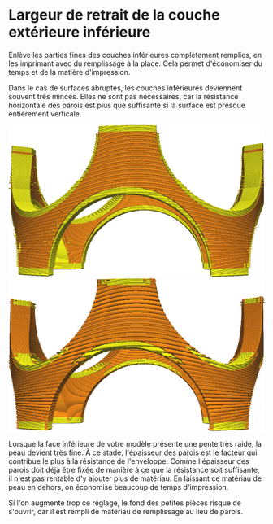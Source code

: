 Largeur de retrait de la couche extérieure inférieure
====
Enlève les parties fines des couches inférieures complètement remplies, en les imprimant avec du remplissage à la place. Cela permet d'économiser du temps et de la matière d'impression.

Dans le cas de surfaces abruptes, les couches inférieures deviennent souvent très minces. Elles ne sont pas nécessaires, car la résistance horizontale des parois est plus que suffisante si la surface est presque entièrement verticale.

![Avant le retrait](../../../articles/images/skin_preshrink_original.png)
![Après le retrait](../../../articles/images/skin_preshrink_shrunk.png)

Lorsque la face inférieure de votre modèle présente une pente très raide, la peau devient très fine. À ce stade, [l'épaisseur des parois](../shell/wall_thickness.md) est le facteur qui contribue le plus à la résistance de l'enveloppe. Comme l'épaisseur des parois doit déjà être fixée de manière à ce que la résistance soit suffisante, il n'est pas rentable d'y ajouter plus de matériau. En laissant ce matériau de peau en dehors, on économise beaucoup de temps d'impression.

Si l'on augmente trop ce réglage, le fond des petites pièces risque de s'ouvrir, car il est rempli de matériau de remplissage au lieu de parois.
